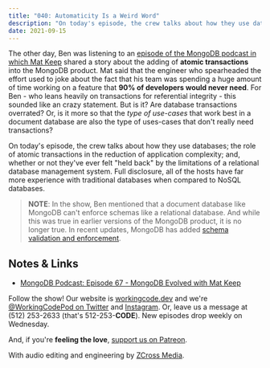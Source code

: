 ```yaml
---
title: "040: Automaticity Is a Weird Word"
description: "On today's episode, the crew talks about how they use databases; the role of atomic transactions in the reduction of application complexity; and, whether or not they've ever felt "held back" by the limitations of a relational database management system. Full disclosure, all of the hosts have far more experience with traditional databases when compared to NoSQL databases."
date: 2021-09-15
---
```


<script async defer onload="redcircleIframe();" src="https://api.podcache.net/embedded-player/sh/30227421-bc27-45c2-bfb4-861def7dd4cc/ep/9689f695-0027-414b-b322-a7cda2650c6b"></script><div class="redcirclePlayer-9689f695-0027-414b-b322-a7cda2650c6b"></div>

The other day, Ben was listening to an [episode of the MongoDB podcast in which Mat Keep][mongodb-67] shared a story about the adding of **atomic transactions** into the MongoDB product. Mat said that the engineer who spearheaded the effort used to joke about the fact that his team was spending a huge amount of time working on a feature that **90% of developers would never need**. For Ben - who leans heavily on transactions for referential integrity - this sounded like an crazy statement. But is it? Are database transactions overrated? Or, is it more so that the _type of use-cases_ that work best in a document database are also the type of uses-cases that don't really need transactions?

On today's episode, the crew talks about how they use databases; the role of atomic transactions in the reduction of application complexity; and, whether or not they've ever felt "held back" by the limitations of a relational database management system. Full disclosure, all of the hosts have far more experience with traditional databases when compared to NoSQL databases.

> **NOTE**: In the show, Ben mentioned that a document database like MongoDB can't enforce schemas like a relational database. And while this was true in earlier versions of the MongoDB product, it is no longer true. In recent updates, MongoDB has added [schema validation and enforcement][mongodb-schema].

## Notes &amp; Links

- [MongoDB Podcast: Episode 67 - MongoDB Evolved with Mat Keep][mongodb-67]

Follow the show! Our website is [workingcode.dev][working-code] and we're [@WorkingCodePod on Twitter][working-code-twitter] and [Instagram][working-code-instagram]. Or, leave us a message at (512) 253-2633‬ (that's 512-253-**CODE**). New episodes drop weekly on Wednesday.

And, if you're **feeling the love**, [support us on Patreon][working-code-patreon].

With audio editing and engineering by [ZCross Media][editor].

[mongodb-67]: https://mongodb.libsyn.com/67-mongodb-evolved-with-mat-keep
[mongodb-schema]: https://docs.mongodb.com/realm/mongodb/enforce-a-document-schema/
[working-code]: https://workingcode.dev/
[working-code-instagram]: https://www.instagram.com/workingcodepod/
[working-code-patreon]: https://www.patreon.com/workingcodepod
[working-code-twitter]: https://twitter.com/WorkingCodePod
[editor]: https://www.zcross.media/
